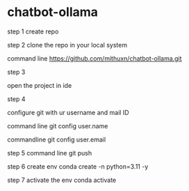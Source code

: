 # chatbot-ollama
step 1 
create repo

step 2 
clone the repo  in your local system


command line 
https://github.com/mithuxn/chatbot-ollama.git 

step 3 

open the project in ide 

step 4 

configure git with ur username and mail ID

command line
git config user.name <username> 

commandline 
git config user.email <email>

step 5 
command line
git push

step 6 
create env 
conda create -n <envname> python=3.11 -y 

step 7 
activate the env
conda activate <envname>